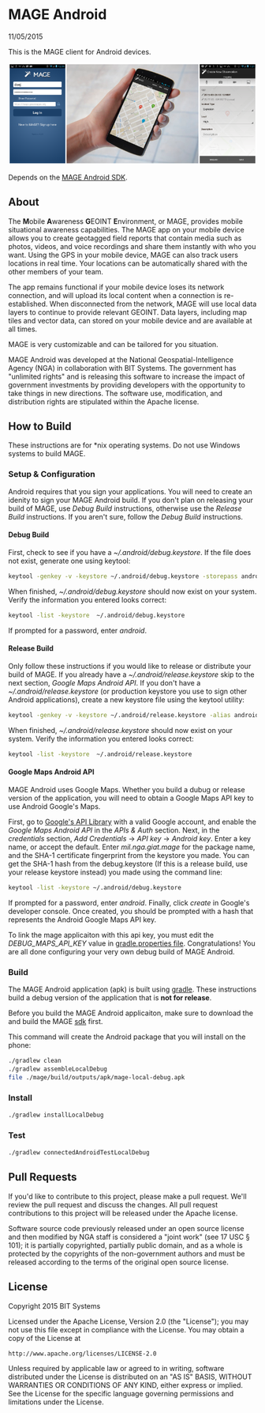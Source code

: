 # MAGE Android

11/05/2015

This is the MAGE client for Android devices.

![MAGE](screenshots/composite.png)

Depends on the [MAGE Android SDK](https://github.com/ngageoint/mage-android-sdk).

## About

The **M**obile **A**wareness **G**EOINT **E**nvironment, or MAGE, provides mobile situational awareness capabilities. The MAGE app on your mobile device allows you to create geotagged field reports that contain media such as photos, videos, and voice recordings and share them instantly with who you want. Using the GPS in your mobile device, MAGE can also track users locations in real time. Your locations can be automatically shared with the other members of your team.

The app remains functional if your mobile device loses its network connection, and will upload its local content when a connection is re-established. When disconnected from the network, MAGE will use local data layers to continue to provide relevant GEOINT. Data layers, including map tiles and vector data, can stored on your mobile device and are available at all times.

MAGE is very customizable and can be tailored for you situation.

MAGE Android was developed at the National Geospatial-Intelligence Agency (NGA) in collaboration with BIT Systems. The government has "unlimited rights" and is releasing this software to increase the impact of government investments by providing developers with the opportunity to take things in new directions. The software use, modification, and distribution rights are stipulated within the Apache license.

## How to Build

These instructions are for *nix operating systems.  Do not use Windows systems to build MAGE.

### Setup & Configuration

Android requires that you sign your applications.  You will need to create an idenity to sign your MAGE Android build.  If you don't plan on releasing your build of MAGE, use *Debug Build* instructions, otherwise use the *Release Build* instructions.  If you aren't sure, follow the *Debug Build* instructions.

#### Debug Build

First, check to see if you have a *~/.android/debug.keystore*.  If the file does not exist, generate one using keytool:
```bash
keytool -genkey -v -keystore ~/.android/debug.keystore -storepass android -alias androiddebugkey -keypass android -dname "CN=Android Debug,O=Android,C=US" -validity 14000
```

When finished, *~/.android/debug.keystore* should now exist on your system.  Verify the information you entered looks correct:
```bash
keytool -list -keystore  ~/.android/debug.keystore
```

If prompted for a password, enter *android*.  

#### Release Build

Only follow these instructions if you would like to release or distribute your build of MAGE.  If you already have a *~/.android/release.keystore* skip to the next section, *Google Maps Android API*.  If you don't have a *~/.android/release.keystore* (or production keystore you use to sign other Android applications), create a new keystore file using the keytool utility:
```bash
keytool -genkey -v -keystore ~/.android/release.keystore -alias androidreleasekey -validity 14000
```

When finished, *~/.android/release.keystore* should now exist on your system.  Verify the information you entered looks correct:
```bash
keytool -list -keystore  ~/.android/release.keystore
```

#### Google Maps Android API

MAGE Android uses Google Maps.  Whether you build a dubug or release version of the application, you will need to obtain a Google Maps API key to use Android Google's Maps.

First, go to [Google's API Library](https://console.developers.google.com/) with a valid Google account, and enable the *Google Maps Android API* in the *APIs & Auth* section.  Next, in the *credentials* section, *Add Credentials* -> *API key* -> *Android key*.  Enter a key name, or accept the default.  Enter *mil.nga.giat.mage* for the package name, and the SHA-1 certificate fingerprint from the keystore you made.  You can get the SHA-1 hash from the debug.keystore (If this is a release build, use your release keystore instead) you made using the command line:
```bash
keytool -list -keystore ~/.android/debug.keystore
```

If prompted for a password, enter *android*.  Finally, click *create* in Google's developer console.  Once created, you should be prompted with a hash that represents the Android Google Maps API key.

To link the mage applicaiton with this api key, you must edit the *DEBUG_MAPS_API_KEY* value in [gradle.properties file](gradle.properties).  Congratulations!  You are all done configuring your very own debug build of MAGE Android.

### Build

The MAGE Android application (apk) is built using [gradle](http://gradle.org/).  These instructions build a debug version of the application that is **not for release**.

Before you build the MAGE Android applicaiton, make sure to download the and build the MAGE [sdk](https://github.com/ngageoint/mage-android-sdk) first.

This command will create the Android package that you will install on the phone:

```bash
./gradlew clean
./gradlew assembleLocalDebug
file ./mage/build/outputs/apk/mage-local-debug.apk
```

### Install
```bash
./gradlew installLocalDebug
```

### Test
```bash
./gradlew connectedAndroidTestLocalDebug
```

## Pull Requests

If you'd like to contribute to this project, please make a pull request. We'll review the pull request and discuss the changes. All pull request contributions to this project will be released under the Apache license.

Software source code previously released under an open source license and then modified by NGA staff is considered a "joint work" (see 17 USC § 101); it is partially copyrighted, partially public domain, and as a whole is protected by the copyrights of the non-government authors and must be released according to the terms of the original open source license.

## License

Copyright 2015 BIT Systems

Licensed under the Apache License, Version 2.0 (the "License");
you may not use this file except in compliance with the License.
You may obtain a copy of the License at

    http://www.apache.org/licenses/LICENSE-2.0

Unless required by applicable law or agreed to in writing, software
distributed under the License is distributed on an "AS IS" BASIS,
WITHOUT WARRANTIES OR CONDITIONS OF ANY KIND, either express or implied.
See the License for the specific language governing permissions and
limitations under the License.

